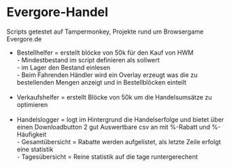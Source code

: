 # Evergore-Handel
Scripts getestet auf Tampermonkey, Projekte rund um Browsergame Evergore.de
- Bestellhelfer = erstellt blöcke von 50k für den Kauf von HWM </br>
        - Mindestbestand im script definieren als sollwert </br>
        - im Lager den Bestand einlesen </br>
        - Beim Fahrenden Händler wird ein Overlay erzeugt was die zu bestellenden Mengen anzeigt und in Bestellblöcken einteilt </br></br>
- Verkaufshelfer = erstellt Blöcke von 50k um die Handelsumsätze zu optimieren </br></br>
- Handelslogger = logt im Hintergrund die Handelserfolge und bietet über einen Downloadbutton 2 gut Auswertbare csv an mit %-Rabatt und %-Häufigkeit </br>
        - Gesamtübersicht = Rabatte werden aufgelistet, als letzte Zeile erfolgt eine statistik </br>
        - Tagesübersicht = Reine statistik auf die tage runtergerechent
